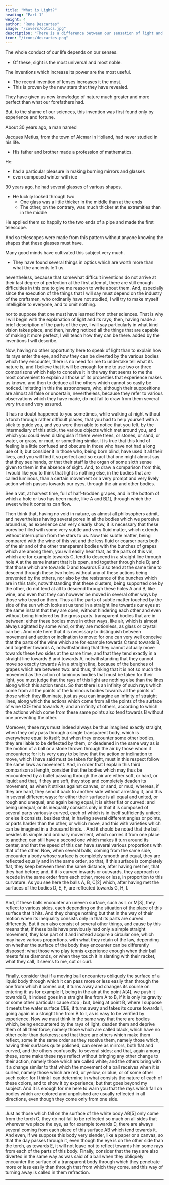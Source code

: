 ```yaml
---
title: "What is Light?"
heading: "Part 1"
weight: 4
author: "Rene Descartes"
image: "/covers/optics.jpg"
description: "There is a difference between our sensation of light and what is in the objects that produces that sensation"
icon: "/icons/descartes.png"
---
```



The whole conduct of our life depends on our senses.
- Of these, sight is the most universal and most noble.

The inventions which increase its power are the most useful. 
- The recent invention of lenses increases it the most.
- This is proven by the new stars that they have revealed. 

They have given us new knowledge of nature much greater and more perfect than what our forefathers had. 

But, to the shame of our sciences, this invention was first found only by experience and fortune.

About 30 years ago, a man named 

Jacques Metius, from the town of Alcmar in Holland, had never studied in his life. 
- His father and brother made a profession of mathematics.

He:
- had a particular pleasure in making burning mirrors and glasses
- even composed winter with ice

30 years ago, he had several glasses of various shapes.
- He luckily looked through two
  - One glass was a little thicker in the middle than at the ends
  - The other, on the contrary, was much thicker at the extremities than in the middle

He applied them so happily to the two ends of a pipe and made the first telescope. 

And so telescopes were made from this pattern without anyone knowing the shapes that these glasses must have.

Many good minds have cultivated this subject very much.
- They have found several things in optics which are worth more than what the ancients left us.

nevertheless, because that somewhat difficult inventions do not arrive at their last degree of perfection at the first attempt, there are still enough difficulties in this one to give me reason to write about them. And, especially since the execution of the things that I will say must depend on the industry of the craftsmen, who ordinarily have not studied, I will try to make myself intelligible to everyone, and to omit nothing. 

nor to suppose that one must have learned from other sciences. That is why I will begin with the explanation of light and its rays; then, having made a brief description of the parts of the eye, I will say particularly in what kind vision takes place, and then, having noticed all the things that are capable of making it more perfect, I will teach how they can be there. added by the inventions I will describe.

Now, having no other opportunity here to speak of light than to explain how its rays enter the eye, and how they can be diverted by the various bodies which they encounter, there is no need for me to undertake tell what its nature is, and I believe that it will be enough for me to use two or three comparisons which help to conceive it in the way that seems to me the most convenient to explain all those of its properties that experience makes us known, and then to deduce all the others which cannot so easily be noticed. Imitating in this the astronomers, who, although their suppositions are almost all false or uncertain, nevertheless, because they refer to various observations which they have made, do not fail to draw from them several very true and very assured.

It has no doubt happened to you sometimes, while walking at night without a torch through rather difficult places, that you had to help yourself with a stick to guide you, and you were then able to notice that you felt, by the intermediary of this stick, the various objects which met around you, and which you could even distinguish if there were trees, or stones, or sand, or water, or grass, or mud, or something similar. It is true that this kind of feeling is a little confused and obscure in those who have not had a long use of it; but consider it in those who, being born blind, have used it all their lives, and you will find it so perfect and so exact that one might almost say that they see hands, or that their staff is the organ of some sixth sense given to them in the absence of sight. And, to draw a comparison from this, I would like you to think that light is nothing else, in the bodies that are called luminous, than a certain movement or a very prompt and very lively action which passes towards our eyes. through the air and other bodies.




See a vat, at harvest time, full of half-trodden grapes, and in the bottom of which a hole or two has been made, like A and B[1], through which the sweet wine it contains can flow. 

Then think that, having no void in nature, as almost all philosophers admit, and nevertheless having several pores in all the bodies which we perceive around us, as experience can very clearly show, it is necessary that these pores be filled with some very subtle and very fluid matter, which extends without interruption from the stars to us. Now this subtle matter, being compared with the wine of this vat and the less fluid or coarser parts both of the air and of the other transparent bodies with the bunches of grapes which are among them, you will easily hear that, as the parts of this vin, which are for example towards C, tend to descend in a straight line through hole A at the same instant that it is open, and together through hole B; and that those which are towards D and towards E also tend at the same time to descend through these two holes without any of these actions being prevented by the others, nor also by the resistance of the bunches which are in this tank, notwithstanding that these clusters, being supported one by the other, do not tend at all to descend through these holes A and B, like wine, and even that they can however be moved in several other ways by those who tread on them. Thus all the parts of subtle matter touched by the side of the sun which looks at us tend in a straight line towards our eyes at the same instant that they are open, without hindering each other and even without being hindered by the gross parts. transparent bodies that are in between: either these bodies move in other ways, like air, which is almost always agitated by some wind, or they are motionless, as glass or crystal can be . And note here that it is necessary to distinguish between movement and action or inclination to move: for one can very well conceive that the parts of the wine which are for example towards C tend towards B, and together towards A, notwithstanding that they cannot actually move towards these two sides at the same time, and that they tend exactly in a straight line towards B and towards A, notwithstanding that they cannot move so exactly towards A in a straight line, because of the bunches of grapes which are between two: and thus, thinking that it is not so much the movement as the action of luminous bodies that must be taken for their light, you must judge that the rays of this light are nothing else than the lines along which this action tends. So that there is an infinity of such rays which come from all the points of the luminous bodies towards all the points of those which they illuminate, just as you can imagine an infinity of straight lines, along which the actions which come from all the points of the surface of wine CDE tend towards A; and an infinity of others, according to which the actions which come from these same points also tend towards B without one preventing the other.

Moreover, these rays must indeed always be thus imagined exactly straight, when they only pass through a single transparent body, which is everywhere equal to itself; but when they encounter some other bodies, they are liable to be deflected by them, or deadened in the same way as is the motion of a ball or a stone thrown through the air by those whom it encounters; for it is very easy to believe that the action or inclination to move, which I have said must be taken for light, must in this respect follow the same laws as movement. And, in order that I explain this third comparison at length, consider that the bodies which may thus be encountered by a bullet passing through the air are either soft, or hard, or liquid; and that, if they are soft, they stop and completely deaden its movement, as when it strikes against canvas, or sand, or mud; whereas, if they are hard, they send it back to another side without arresting it, and this in several different ways: for either their surface is all equal and united, or rough and unequal; and again being equal, it is either flat or curved: and being unequal, or its inequality consists only in that it is composed of several parts variously curved, each of which is in itself sufficiently united; or else it consists, besides that, in having several different angles or points, or parts harder than the other, or which move, and this with varieties which can be imagined in a thousand kinds. . And it should be noted that the ball, besides its simple and ordinary movement, which carries it from one place to another, can still have a second one which makes it turn around its center, and that the speed of this can have several various proportions with that of the other. Now, when several balls, coming from the same side, encounter a body whose surface is completely smooth and equal, they are reflected equally and in the same order, so that, if this surface is completely flat, they keep between them the same distance, after having met her, that they had before; and, if it is curved inwards or outwards, they approach or recede in the same order from each other, more or less, in proportion to this curvature. As you see here the balls A, B, C[2] which, after having met the surfaces of the bodies D, E, F, are reflected towards G, H, I.

---

And, if these balls encounter an uneven surface, such as L or M[3], they reflect to various sides, each depending on the situation of the place of this surface that it hits. And they change nothing but that in the way of their motion when its inequality consists only in that its parts are curved differently. But it can also consist of several other things, and cause by this means that, if these balls have previously had only a simple straight movement, they lose part of it and instead acquire a circular one, which may have various proportions. with what they retain of the law, depending on whether the surface of the body they encounter can be differently disposed: what those who play tennis experience enough when their ball meets false diamonds, or when they touch it in slanting with their racket, what they call, it seems to me, cut or curl.

---


Finally, consider that if a moving ball encounters obliquely the surface of a liquid body through which it can pass more or less easily than through the one from which it comes out, it turns away and changes its course on entering it: as for example if, being in the air at the point A[4], we push it towards B, it indeed goes in a straight line from A to B, if it is only its gravity or some other particular cause stop ; but, being at point B, where I suppose it meets the water surface CBE, it turns away and takes its course towards I, going again in a straight line from B to I, as is easy to be verified by experience. Now we must think in the same way that there are bodies which, being encountered by the rays of light, deaden them and deprive them of all their force, namely those which are called black, which have no other color than darkness; and that there are others which make them reflect, some in the same order as they receive them, namely those which, having their surfaces quite polished, can serve as mirrors, both flat and curved, and the others confusedly. to several sides; and that, again among these, some make these rays reflect without bringing any other change to their action, namely those which are called white; and the others bring with it a change similar to that which the movement of a ball receives when it is curled, namely those which are red, or yellow, or blue, or of some other such color: for I think I can determine in what consists the nature of each of these colors, and to show it by experience; but that goes beyond my subject. And it is enough for me here to warn you that the rays which fall on bodies which are colored and unpolished are usually reflected in all directions, even though they come only from one side.

---
Just as those which fall on the surface of the white body AB[5] only come from the torch C, they do not fail to be reflected so much on all sides that wherever we place the eye, as for example towards D, there are always several coming from each place of this surface AB which tend towards it. And even, if we suppose this body very slender, like a paper or a canvas, so that the day passes through it, even though the eye is on the other side than the torch, as towards E, it will not leave not to reflect towards him some rays from each of the parts of this body. Finally, consider that the rays are also diverted in the same way as was said of a ball when they obliquely encounter the surface of a transparent body through which they penetrate more or less easily than through that from which they come. and this way of turning away is called in them refraction.

---


